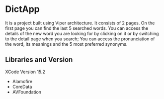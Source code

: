 # DictApp
It is a project built using Viper architecture. It consists of 2 pages. On the first page you can find the last 5 searched words. You can access the details of the new word you are looking for by clicking on it or by switching to the detail page when you search; You can access the pronunciation of the word, its meanings and the 5 most preferred synonyms.

## Libraries and Version
XCode Version 15.2
- Alamofire
- CoreData
- AVFoundation
  
